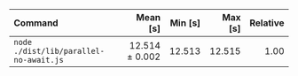 | Command | Mean [s] | Min [s] | Max [s] | Relative |
|:---|---:|---:|---:|---:|
| `node ./dist/lib/parallel-no-await.js` | 12.514 ± 0.002 | 12.513 | 12.515 | 1.00 |
